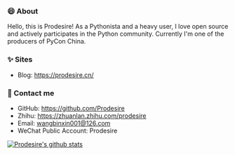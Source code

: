 ### 😄 About

Hello, this is Prodesire! As a Pythonista and a heavy user, I love open source and actively participates in the Python community.
Currently I'm one of the producers of PyCon China.

### ✨ Sites

- Blog: <https://prodesire.cn/>

### 💬 Contact me

- GitHub: <https://github.com/Prodesire>
- Zhihu: <https://zhuanlan.zhihu.com/prodesire>
- Email: <wangbinxin001@126.com>
- WeChat Public Account: Prodesire


[![Prodesire's github stats](https://github-readme-stats.vercel.app/api?username=Prodesire&show_icons=true&theme=tokyonight&count_private=true)](https://github.com/Prodesire)
